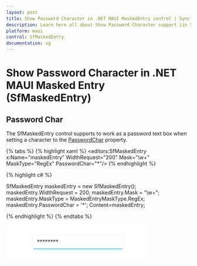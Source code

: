 ```yaml
---
layout: post
title: Show Password Character in .NET MAUI MaskedEntry control | Syncfusion
description: Learn here all about Show Password Character support iin Syncfusion .NET MAUI Masked Entry (SfMaskedEntry) control and more.
platform: maui
control: SfMaskedEntry
documentation: ug 
---
```


# Show Password Character in .NET MAUI Masked Entry (SfMaskedEntry)

## Password Char

The SfMaskedEntry control supports to work as a password text box when setting a character to the [PasswordChar](https://help.syncfusion.com/cr/maui/Syncfusion.Maui.Inputs.SfMaskedEntry.html#Syncfusion_Maui_Inputs_SfMaskedEntry_PasswordChar) property.

{% tabs %}
{% highlight xaml %}
 <editors:SfMaskedEntry x:Name="maskedEntry"
                        WidthRequest="200"
                        Mask="\w+" 
                        MaskType="RegEx" 
                        PasswordChar="*"/>
{% endhighlight %}

{% highlight c# %}

SfMaskedEntry maskedEntry = new SfMaskedEntry();
maskedEntry.WidthRequest = 200;
maskedEntry.Mask = "\w+";
maskedEntry.MaskType = MaskedEntryMaskType.RegEx;
maskedEntry.PasswordChar = '*';
Content=maskedEntry;

{% endhighlight %}
{% endtabs %}

![Show Password Char](MaskedEntry_Images/MaskedEntry_PasswordChar.png)

